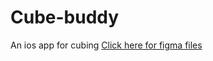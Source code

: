 # Cube-buddy
An ios app for cubing
<a href="https://www.figma.com/design/vIcHfEKpVFlT6z23mfgPWS/Cube-buddy?node-id=0-1&t=dqVAI1IONI0JHkyi-1"> Click here for figma files </a>
